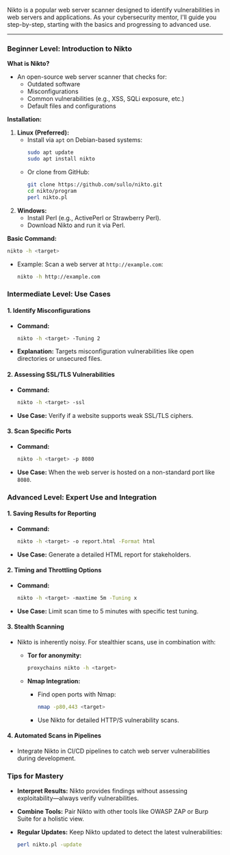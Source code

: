 Nikto is a popular web server scanner designed to identify vulnerabilities in web servers and applications. As your cybersecurity mentor, I'll guide you step-by-step, starting with the basics and progressing to advanced use.

---

### **Beginner Level: Introduction to Nikto**

**What is Nikto?**

- An open-source web server scanner that checks for:
    - Outdated software
    - Misconfigurations
    - Common vulnerabilities (e.g., XSS, SQLi exposure, etc.)
    - Default files and configurations

**Installation:**
1. **Linux (Preferred):**
    - Install via `apt` on Debian-based systems:
        ```bash
        sudo apt update
        sudo apt install nikto
        ```
    - Or clone from GitHub:
        ```bash
        git clone https://github.com/sullo/nikto.git
        cd nikto/program
        perl nikto.pl
        ```
2. **Windows:**
    - Install Perl (e.g., ActivePerl or Strawberry Perl).
    - Download Nikto and run it via Perl.

**Basic Command:**
```bash
nikto -h <target>
```
- Example: Scan a web server at `http://example.com`:

    ```bash
    nikto -h http://example.com
    ```
### **Intermediate Level: Use Cases**

#### 1. **Identify Misconfigurations**

- **Command:**
    ```bash
    nikto -h <target> -Tuning 2
    ```
- **Explanation:** Targets misconfiguration vulnerabilities like open directories or unsecured files.

#### 2. **Assessing SSL/TLS Vulnerabilities**

- **Command:**
    ```bash
    nikto -h <target> -ssl
    ```
- **Use Case:** Verify if a website supports weak SSL/TLS ciphers.

#### 3. **Scan Specific Ports**

- **Command:**
    ```bash
    nikto -h <target> -p 8080
    ```
- **Use Case:** When the web server is hosted on a non-standard port like `8080`.

### **Advanced Level: Expert Use and Integration**

#### 1. **Saving Results for Reporting**

- **Command:**
    ```bash
    nikto -h <target> -o report.html -Format html
    ```
- **Use Case:** Generate a detailed HTML report for stakeholders.

#### 2. **Timing and Throttling Options**

- **Command:**
    ```bash
    nikto -h <target> -maxtime 5m -Tuning x
    ```
- **Use Case:** Limit scan time to 5 minutes with specific test tuning.
#### 3. **Stealth Scanning**

- Nikto is inherently noisy. For stealthier scans, use in combination with:
    - **Tor for anonymity:**
        
        ```bash
        proxychains nikto -h <target>
        ```
        
    - **Nmap Integration:**
        - Find open ports with Nmap:
            
            ```bash
            nmap -p80,443 <target>
            ```
            
        - Use Nikto for detailed HTTP/S vulnerability scans.

#### 4. **Automated Scans in Pipelines**

- Integrate Nikto in CI/CD pipelines to catch web server vulnerabilities during development.
### **Tips for Mastery**

- **Interpret Results:** Nikto provides findings without assessing exploitability—always verify vulnerabilities.
- **Combine Tools:** Pair Nikto with other tools like OWASP ZAP or Burp Suite for a holistic view.
- **Regular Updates:** Keep Nikto updated to detect the latest vulnerabilities:
    
    ```bash
    perl nikto.pl -update
    ```
